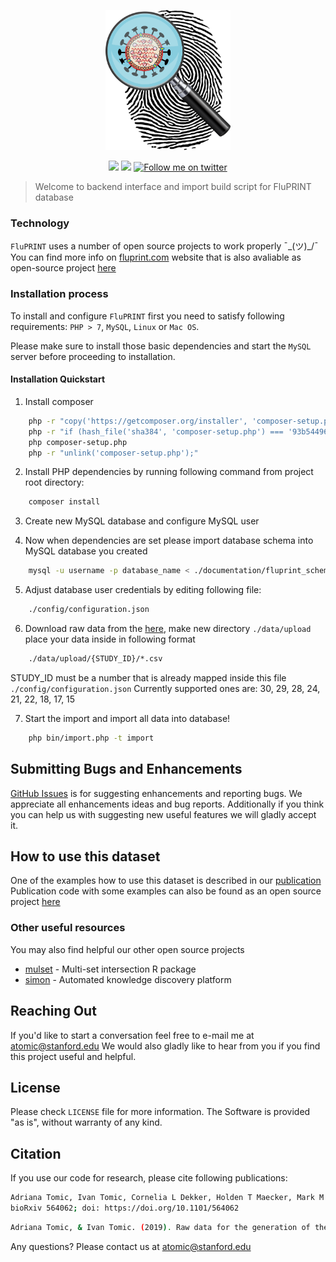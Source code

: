<p align="center">
    <a href="https://fluprint.com" target="_blank">
        <img width="200" src="https://github.com/LogIN-/fluprint.com/raw/master/static/logo.png"></a>
</p>

<p align="center">
	<a href="https://app.fossa.io/projects/git%2Bgithub.com%2FLogIN-%2Ffluprint?ref=badge_shield" alt="FOSSA Status">
		<img src="https://app.fossa.io/api/projects/git%2Bgithub.com%2FLogIN-%2Ffluprint.svg?type=shield"/></a>
    <a href="#reposize">
        <img src="https://img.shields.io/github/repo-size/LogIN-/fluprint.svg" /></a>
    <a href="https://twitter.com/intent/follow?screen_name=TomicAdriana" alt="Follow me on twitter">
        <img src="https://img.shields.io/twitter/follow/TomicAdriana.svg?label=Follow&style=social&logo=twitter" alt="Follow me on twitter"></a>
</p>

> Welcome to backend interface and import build script for FluPRINT database

### Technology
`FluPRINT` uses a number of open source projects to work properly ¯\_(ツ)_/¯
You can find more info on [fluprint.com](fluprint.com) website that is also avaliable as open-source project [here](https://github.com/LogIN-/fluprint.com)

### Installation process
To install and configure `FluPRINT` first you need to satisfy following requirements: `PHP > 7`, `MySQL`, `Linux` or `Mac OS`.

Please make sure to install those basic dependencies and start the `MySQL` server before proceeding to installation.

#### Installation Quickstart

1. Install composer
```sh
	php -r "copy('https://getcomposer.org/installer', 'composer-setup.php');"
	php -r "if (hash_file('sha384', 'composer-setup.php') === '93b54496392c062774670ac18b134c3b3a95e5a5e5c8f1a9f115f203b75bf9a129d5daa8ba6a13e2cc8a1da0806388a8') { echo 'Installer verified'; } else { echo 'Installer corrupt'; unlink('composer-setup.php'); } echo PHP_EOL;"
	php composer-setup.php
	php -r "unlink('composer-setup.php');"
```

2. Install PHP dependencies by running following command from project root directory: 
```sh
	composer install
```

3. Create new MySQL database and configure MySQL user

4. Now when dependencies are set please import database schema into MySQL database you created

```bash
	mysql -u username -p database_name < ./documentation/fluprint_schema.sql
```

5. Adjust database user credentials by editing following file:
```bash
	./config/configuration.json
```

6. Download raw data from the [here](https://zenodo.org/record/3213899#.XOb9dqR7lPY), make new directory `./data/upload` place your data inside in following format
```sh
	./data/upload/{STUDY_ID}/*.csv
```
STUDY_ID must be a number that is already mapped inside this file `./config/configuration.json`
Currently supported ones are: 30, 29, 28, 24, 21, 22, 18, 17, 15

7. Start the import and import all data into database!
```sh
	php bin/import.php -t import
```

## Submitting Bugs and Enhancements
[GitHub Issues](https://github.com/LogIN-/fluprint/issues) is for suggesting enhancements and reporting bugs. We appreciate all enhancements ideas and bug reports. Additionally if you think you can help us with suggesting new useful features we will gladly accept it.

## How to use this dataset
One of the examples how to use this dataset is described in our [publication](https://www.biorxiv.org/content/10.1101/545186v1)
Publication code with some examples can also be found as an open source project [here](https://github.com/LogIN-/simon-manuscript)

### Other useful resources
You may also find helpful our other open source projects

* [mulset](https://github.com/LogIN-/mulset) - Multi-set intersection R package
* [simon](https://github.com/genular/simon-frontend) - Automated knowledge discovery platform

## Reaching Out
If you'd like to start a conversation feel free to e-mail me at [atomic@stanford.edu](mailto:atomic@stanford.edu)
We would also gladly like to hear from you if you find this project useful and helpful.

## License
Please check `LICENSE` file for more information.
The Software is provided "as is", without warranty of any kind.

## Citation

If you use our code for research, please cite following publications:

```sh
Adriana Tomic, Ivan Tomic, Cornelia L Dekker, Holden T Maecker, Mark M Davis
bioRxiv 564062; doi: https://doi.org/10.1101/564062
```
```sh
Adriana Tomic, & Ivan Tomic. (2019). Raw data for the generation of the FluPRINT dataset [Data set]. Zenodo. https://doi.org/10.5281/zenodo.3213899
```

Any questions? Please contact us at [atomic@stanford.edu](mailto:atomic@stanford.edu)